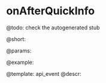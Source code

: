 onAfterQuickInfo
=============

@todo:
	check the autogenerated stub

@short:
	

@params:

@example:


@template:	api_event
@descr:

